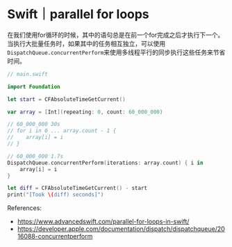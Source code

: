 # Swift｜parallel for loops

在我们使用for循环的时候，其中的语句总是在前一个for完成之后才执行下一个。当执行大批量任务时，如果其中的任务相互独立，可以使用`DispatchQueue.concurrentPerform`来使用多线程平行的同步执行这些任务来节省时间。

```swift
// main.swift

import Foundation

let start = CFAbsoluteTimeGetCurrent()

var array = [Int](repeating: 0, count: 60_000_000)

// 60_000_000 30s
// for i in 0 ... array.count - 1 {
//    array[i] = i
// }

// 60_000_000 1.7s
DispatchQueue.concurrentPerform(iterations: array.count) { i in
    array[i] = i
}

let diff = CFAbsoluteTimeGetCurrent() - start
print("[Took \(diff) seconds]")
```

References:

- <https://www.advancedswift.com/parallel-for-loops-in-swift/>
- <https://developer.apple.com/documentation/dispatch/dispatchqueue/2016088-concurrentperform>
